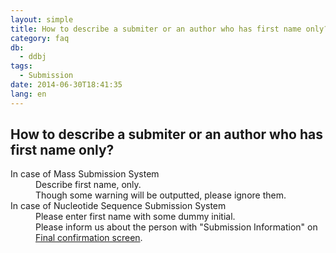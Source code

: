 ```yaml
---
layout: simple
title: How to describe a submiter or an author who has first name only?
category: faq
db:
  - ddbj
tags: 
  - Submission
date: 2014-06-30T18:41:35
lang: en
---
```


## How to describe a submiter or an author who has first name only?

<dl><dt>In case of Mass Submission System</dt>
  <dd>Describe first name, only. <br>Though some warning will be outputted, please ignore them. </dd><dt>In case of Nucleotide Sequence Submission System</dt>
  <dd>Please enter first name with some dummy initial. <br>Please inform us about the person with "Submission Information" on <a href="/ddbj/web-submission-help-e.html#flow-7a">Final confirmation screen</a>. </dd>
</dl>

